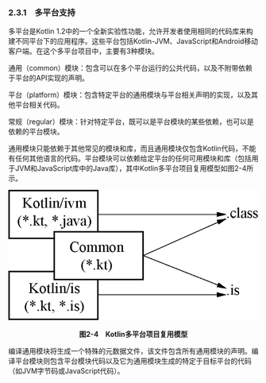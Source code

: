 ### 2.3.1　多平台支持

多平台是Kotlin 1.2中的一个全新实验性功能，允许开发者使用相同的代码库来构建不同平台下的应用程序。这些平台包括Kotlin-JVM、JavaScript和Android移动客户端。在这个多平台项目中，主要有3种模块。

通用（common）模块：包含可以在多个平台运行的公共代码，以及不附带依赖于平台的API实现的声明。

平台（platform）模块：包含特定平台的通用模块与平台相关声明的实现，以及其他平台相关代码。

常规（regular）模块：针对特定平台，既可以是平台模块的某些依赖，也可以是依赖的平台模块。

通用模块只能依赖于其他常见的模块和库，而且通用模块仅包含Kotlin代码，不能有任何其他语言的代码。平台模块可以依赖给定平台的任何可用模块和库（包括用于JVM和JavaScript库中的Java库），其中Kotlin多平台项目复用模型如图2-4所示。

![15.png](../images/15.png)
<center class="my_markdown"><b class="my_markdown">图2-4　Kotlin多平台项目复用模型</b></center>

编译通用模块将生成一个特殊的元数据文件，该文件包含所有通用模块的声明。编译平台模块则包含平台模块代码以及它为通用模块生成的特定于目标平台的代码（如JVM字节码或JavaScript代码）。

